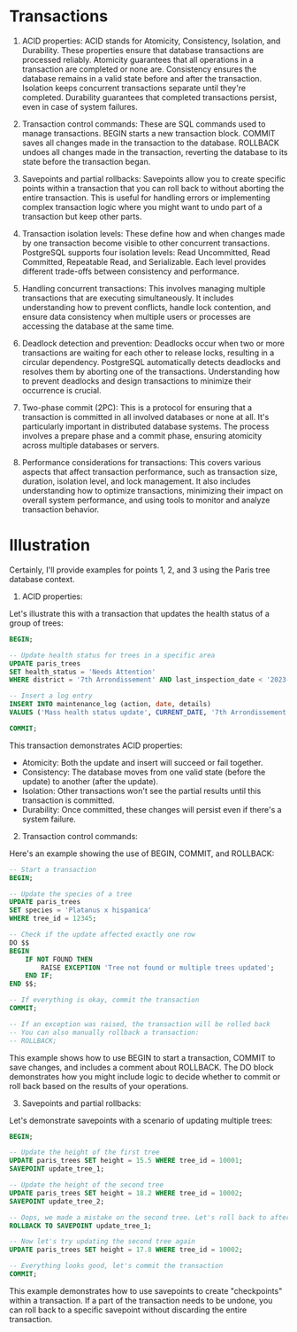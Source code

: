 # Transactions

1. ACID properties:
ACID stands for Atomicity, Consistency, Isolation, and Durability. These properties ensure that database transactions are processed reliably. Atomicity guarantees that all operations in a transaction are completed or none are. Consistency ensures the database remains in a valid state before and after the transaction. Isolation keeps concurrent transactions separate until they're completed. Durability guarantees that completed transactions persist, even in case of system failures.

2. Transaction control commands:
These are SQL commands used to manage transactions. BEGIN starts a new transaction block. COMMIT saves all changes made in the transaction to the database. ROLLBACK undoes all changes made in the transaction, reverting the database to its state before the transaction began.

3. Savepoints and partial rollbacks:
Savepoints allow you to create specific points within a transaction that you can roll back to without aborting the entire transaction. This is useful for handling errors or implementing complex transaction logic where you might want to undo part of a transaction but keep other parts.

4. Transaction isolation levels:
These define how and when changes made by one transaction become visible to other concurrent transactions. PostgreSQL supports four isolation levels: Read Uncommitted, Read Committed, Repeatable Read, and Serializable. Each level provides different trade-offs between consistency and performance.

5. Handling concurrent transactions:
This involves managing multiple transactions that are executing simultaneously. It includes understanding how to prevent conflicts, handle lock contention, and ensure data consistency when multiple users or processes are accessing the database at the same time.

6. Deadlock detection and prevention:
Deadlocks occur when two or more transactions are waiting for each other to release locks, resulting in a circular dependency. PostgreSQL automatically detects deadlocks and resolves them by aborting one of the transactions. Understanding how to prevent deadlocks and design transactions to minimize their occurrence is crucial.

7. Two-phase commit (2PC):
This is a protocol for ensuring that a transaction is committed in all involved databases or none at all. It's particularly important in distributed database systems. The process involves a prepare phase and a commit phase, ensuring atomicity across multiple databases or servers.

8. Performance considerations for transactions:
This covers various aspects that affect transaction performance, such as transaction size, duration, isolation level, and lock management. It also includes understanding how to optimize transactions, minimizing their impact on overall system performance, and using tools to monitor and analyze transaction behavior.

# Illustration

Certainly, I'll provide examples for points 1, 2, and 3 using the Paris tree database context.

1. ACID properties:

Let's illustrate this with a transaction that updates the health status of a group of trees:

```sql
BEGIN;

-- Update health status for trees in a specific area
UPDATE paris_trees
SET health_status = 'Needs Attention'
WHERE district = '7th Arrondissement' AND last_inspection_date < '2023-01-01';

-- Insert a log entry
INSERT INTO maintenance_log (action, date, details)
VALUES ('Mass health status update', CURRENT_DATE, '7th Arrondissement trees flagged for inspection');

COMMIT;

```

This transaction demonstrates ACID properties:

- Atomicity: Both the update and insert will succeed or fail together.
- Consistency: The database moves from one valid state (before the update) to another (after the update).
- Isolation: Other transactions won't see the partial results until this transaction is committed.
- Durability: Once committed, these changes will persist even if there's a system failure.

2. Transaction control commands:

Here's an example showing the use of BEGIN, COMMIT, and ROLLBACK:

```sql
-- Start a transaction
BEGIN;

-- Update the species of a tree
UPDATE paris_trees
SET species = 'Platanus x hispanica'
WHERE tree_id = 12345;

-- Check if the update affected exactly one row
DO $$
BEGIN
    IF NOT FOUND THEN
        RAISE EXCEPTION 'Tree not found or multiple trees updated';
    END IF;
END $$;

-- If everything is okay, commit the transaction
COMMIT;

-- If an exception was raised, the transaction will be rolled back
-- You can also manually rollback a transaction:
-- ROLLBACK;

```

This example shows how to use BEGIN to start a transaction, COMMIT to save changes, and includes a comment about ROLLBACK. The DO block demonstrates how you might include logic to decide whether to commit or roll back based on the results of your operations.

3. Savepoints and partial rollbacks:

Let's demonstrate savepoints with a scenario of updating multiple trees:

```sql
BEGIN;

-- Update the height of the first tree
UPDATE paris_trees SET height = 15.5 WHERE tree_id = 10001;
SAVEPOINT update_tree_1;

-- Update the height of the second tree
UPDATE paris_trees SET height = 18.2 WHERE tree_id = 10002;
SAVEPOINT update_tree_2;

-- Oops, we made a mistake on the second tree. Let's roll back to after the first update
ROLLBACK TO SAVEPOINT update_tree_1;

-- Now let's try updating the second tree again
UPDATE paris_trees SET height = 17.8 WHERE tree_id = 10002;

-- Everything looks good, let's commit the transaction
COMMIT;

```

This example demonstrates how to use savepoints to create "checkpoints" within a transaction. If a part of the transaction needs to be undone, you can roll back to a specific savepoint without discarding the entire transaction.
